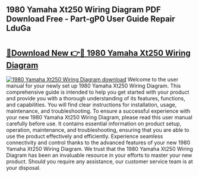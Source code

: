 ## 1980 Yamaha Xt250 Wiring Diagram PDF Download Free - Part-gP0 User Guide Repair LduGa

# <h2><a href="http://dfrpyjg.blite.top/?on=1980+Yamaha+Xt250+Wiring+Diagram">🔗Download New 👉🔴 1980 Yamaha Xt250 Wiring Diagram</a></h2>

[![1980 Yamaha Xt250 Wiring Diagram download](https://i.imgur.com/lujVjoI.png)](http://dfrpyjg.blite.top/?on=1980+Yamaha+Xt250+Wiring+Diagram)
Welcome to the user manual for your newly set up 1980 Yamaha Xt250 Wiring Diagram. This comprehensive guide is intended to help you get started with your product and provide you with a thorough understanding of its features, functions, and capabilities. You will find clear instructions for installation, usage, maintenance, and troubleshooting. To ensure a successful experience with your new 1980 Yamaha Xt250 Wiring Diagram, please read this user manual carefully before use. It contains essential information on product setup, operation, maintenance, and troubleshooting, ensuring that you are able to use the product effectively and efficiently. Experience seamless connectivity and control thanks to the advanced features of your new 1980 Yamaha Xt250 Wiring Diagram. We trust that the 1980 Yamaha Xt250 Wiring Diagram has been an invaluable resource in your efforts to master your new product. Should you require any assistance, our customer service team is at your disposal.
